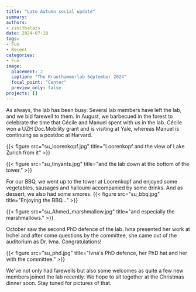 ```yaml
---
title: "Late Autumn social update"
summary:  
authors: 
- zsoltbalazs
date: 2024-07-10
tags: 
- Fun
- Recent
categories:
- Fun
image:
  placement: 2
  caption: "The Krauthammerlab September 2024"
  focal_point: "Center"
  preview_only: false
projects: []
---
```


As always, the lab has been busy. Several lab members have left the lab, and we bid farewell to them. 
In August, we barbecued in the forest to celebrate the time that Cécile and Manuel spent with us in the lab. Cécile won a UZH Doc.Mobility grant and is visiting at Yale, whereas Manuel is continuing as a postdoc at Harvard.

{{< figure src="su_loorenkopf.jpg" title="Loorenkopf and the view of Lake Zurich from it" >}}

{{< figure src="su_tinyants.jpg" title="and the lab down at the bottom of the tower." >}}

For our BBQ, we went up to the tower at Loorenkopf and enjoyed some vegetables, sausages and halloumi accompanied by some drinks. And as dessert, we also had some smores.
{{< figure src="su_bbq.jpg" title="Enjoying the BBQ..." >}}

{{< figure src="su_Ahmed_marshmallow.jpg" title="and especially the marshmallows." >}}

October saw the second PhD defence of the lab. Ivna presented her work at Irchel and after some questions by the committee, she came out of the auditorium as Dr. Ivna. Congratulations!

{{< figure src="su_phd.jpg" title="Ivna's PhD defence, her PhD hat and her with the committee." >}}

We've not only had farewells but also some welcomes as quite a few new members joined the lab recently. We hope to sit together at the Christmas dinner soon. Stay tuned for pictures of that.



